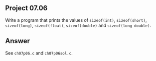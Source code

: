 ## Project 07.06
Write a program that prints the values of ```sizeof(int)```, ```sizeof(short)```, ```sizeof(long)```, ```sizeof(float)```, ```sizeof(double)``` and ```sizeof(long double)```.

## Answer
See ```ch07p06.c``` and ```ch07p06sol.c```.
